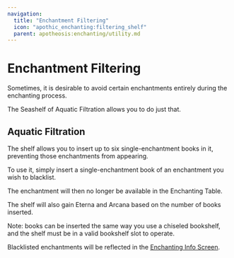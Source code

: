 ```yaml
---
navigation:
  title: "Enchantment Filtering"
  icon: "apothic_enchanting:filtering_shelf"
  parent: apotheosis:enchanting/utility.md
---
```


# Enchantment Filtering

Sometimes, it is desirable to avoid certain enchantments entirely during the enchanting process.

The <Color id="blue">Seashelf of Aquatic Filtration</Color> allows you to do just that.

## Aquatic Filtration

The shelf allows you to insert up to six single-enchantment books in it, preventing those enchantments from appearing.

<Recipe id="apothic_enchanting:filtering_shelf" />

To use it, simply insert a single-enchantment book of an enchantment you wish to blacklist.

The enchantment will then no longer be available in the Enchanting Table.

The shelf will also gain <Color hex="#3DB53D">Eterna</Color> and <Color hex="#A800A8">Arcana</Color> based on the number of books inserted.

Note: books can be inserted the same way you use a chiseled bookshelf, and the shelf must be in a valid bookshelf slot to operate.

Blacklisted enchantments will be reflected in the [Enchanting Info Screen](../table/info.md).

